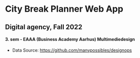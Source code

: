 # City Break Planner Web App
## Digital agency, Fall 2022
#### 3. sem - EAAA (Business Academy Aarhus) Multimediedesign

- Data Source:  https://github.com/manypossibles/designops
